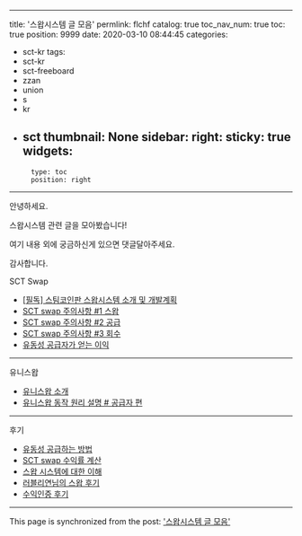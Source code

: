 
---
title: '스왑시스템 글 모음'
permlink: flchf
catalog: true
toc_nav_num: true
toc: true
position: 9999
date: 2020-03-10 08:44:45
categories:
- sct-kr
tags:
- sct-kr
- sct-freeboard
- zzan
- union
- s
- kr
- sct
thumbnail: None
sidebar:
    right:
        sticky: true
widgets:
    -
        type: toc
        position: right
---


안녕하세요.

스왑시스템 관련 글을 모아봤습니다!

여기 내용 외에 궁금하신게 있으면 댓글달아주세요. 

감사합니다.

SCT Swap

* [[필독] 스팀코인판 스왑시스템 소개 및 개발계획](https://www.steemcoinpan.com/hive-101145/@jacobyu/q-and-a)
* [SCT swap 주의사항 #1 스왑](https://www.steemcoinpan.com/hive-101145/@jacobyu/sct-swap)
* [SCT swap 주의사항 #2 공급](https://www.steemcoinpan.com/hive-101145/@jacobyu/sct-swap-2)
* [SCT swap 주의사항 #3 회수](https://www.steemcoinpan.com/hive-101145/@jacobyu/sct-swap-3)
* [유동성 공급자가 얻는 이익](https://www.steemcoinpan.com/hive-101145/@jacobyu/xmhp3)

---

유니스왑

* [유니스왑 소개](https://steemcoinpan.com/@jacobyu/uniswap-1)
* [유니스왑 동작 원리 설명 # 공급자 편](https://www.steemcoinpan.com/sct/@jacobyu/uniswap)


---

후기

* [유동성 공급하는 방법](https://www.steemcoinpan.com/hive-101145/@kopasi/sctswap)
* [SCT swap 수익률 계산](https://www.steemcoinpan.com/hive-101145/@happyberrysboy/sct-swap)
* [스왑 시스템에 대한 이해](https://www.steemcoinpan.com/sct-kr/@kcc/6yjird)
* [러블리연님의 스왑 후기](https://www.steemcoinpan.com/hive-101145/@lovelyyeon.sct/sct-swap)
* [수익인증 후기](https://www.steemcoinpan.com/hive-101145/@kopasi/5vb47d-sctswap)

- - -

This page is synchronized from the post: ['스왑시스템 글 모음'](https://steemit.com/@jacobyu/flchf)
